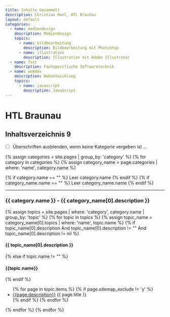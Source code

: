 ```yaml
---
title: Inhalte Gesammelt
description: Christian Hanl, HTL Braunau
layout: default
categories:
  - name: mediendesign
    description: Mediendesign
    topics:
      - name: bildbearbeitung
        description: Bildbearbeitung mit Photoshop
      - name: illustration
        description: Illustration mit Adobe Illustrator
  - name: fsst
    description: Fachspezifische Softwaretechnik
  - name: webdev
    description: Webentwicklung
    topics:
      - name: javascript
        description: JavaScript
---
```


# HTL Braunau

## Inhaltsverzeichnis 9

- [ ] Überschriften ausblenden, wenn keine Kategorie vergeben ist ...

{% assign categories = site.pages | group_by: 'category' %}
{% for category in categories %}
{% assign category_name = page.categories | where: 'name', category.name %}

{% if category.name  == "" %}
Leer category.name
{% endif %}
{% if category_name.name  == "" %}
Leer category_name.name
{% endif %}
<hr>
<h3>{{ category.name }} - {{ category_name[0].description }}</h3>
{% assign topics = site.pages | where: 'category', category.name | group_by: 'topic' %}
{% for topic in topics %}
{% assign topic_name = category_name[0].topics | where: 'name', topic.name %}
{% if topic_name[0].description And topic_name[0].description != "" And topic_name[0].description != nil %}
<h4>{{ topic_name[0].description }}</h4>
{% else if topic.name != "" %}
<h4>{{topic.name}}</h4>
{% endif %}
<ul>
{% for page in topic.items %}
{% if page.sitemap_exclude != 'y' %}
<li><a href="{{page.url}}">{{page.description}}</a> {{ page.title }}</li>
{% endif %}
{% endfor %}
</ul>
{% endfor %}
{% endfor %}